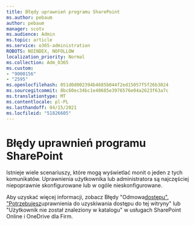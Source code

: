 ```yaml
---
title: Błędy uprawnień programu SharePoint
ms.author: pebaum
author: pebaum
manager: scotv
ms.audience: Admin
ms.topic: article
ms.service: o365-administration
ROBOTS: NOINDEX, NOFOLLOW
localization_priority: Normal
ms.collection: Adm_O365
ms.custom:
- "9000156"
- "2595"
ms.openlocfilehash: 051d0d002394b4685b044f2ed15057f5f26b3024
ms.sourcegitcommit: 8bc60ec34bc1e40685e3976576e04a2623f63a7c
ms.translationtype: MT
ms.contentlocale: pl-PL
ms.lasthandoff: 04/15/2021
ms.locfileid: "51826605"
---
```

# <a name="sharepoint-permissions-errors"></a>Błędy uprawnień programu SharePoint

Istnieje wiele scenariuszy, które mogą wyświetlać monit o jeden z tych komunikatów. Uprawnienia użytkownika lub administratora są najczęściej niepoprawnie skonfigurowane lub w ogóle nieskonfigurowane. 

Aby uzyskać więcej informacji, zobacz Błędy "Odmowa[dostępu", "Potrzebujesz](https://docs.microsoft.com/sharepoint/support/administration/access-denied-or-need-permission-error-sharepoint-online-or-onedrive-for-business)uprawnienia do uzyskiwania dostępu do tej witryny" lub "Użytkownik nie został znaleziony w katalogu" w usługach SharePoint Online i OneDrive dla Firm.
